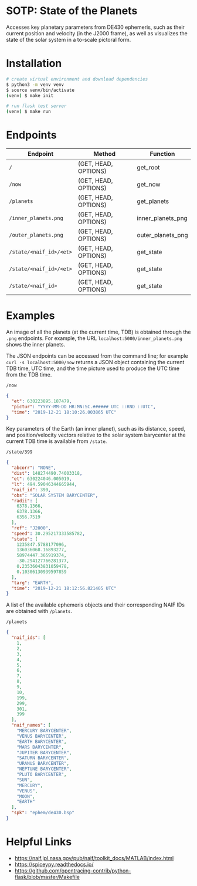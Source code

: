 # SOTP: State of the Planets
Accesses key planetary parameters from DE430 ephemeris, such as their current
position and velocity (in the J2000 frame), as well as visualizes the state of
the solar system in a to-scale pictoral form.

# Installation
```bash
# create virtual environment and download dependencies
$ python3 -m venv venv
$ source venv/bin/activate
(venv) $ make init

# run flask test server
(venv) $ make run
```

# Endpoints
Endpoint                | Method              | Function
------------------------|---------------------|-------------------
`/`                     |(GET, HEAD, OPTIONS) | get_root
`/now`                  |(GET, HEAD, OPTIONS) | get_now
`/planets`              |(GET, HEAD, OPTIONS) | get_planets
`/inner_planets.png`    |(GET, HEAD, OPTIONS) | inner_planets_png
`/outer_planets.png`    |(GET, HEAD, OPTIONS) | outer_planets_png
`/state/<naif_id>/<et>` |(GET, HEAD, OPTIONS) | get_state
`/state/<naif_id>/<et>` |(GET, HEAD, OPTIONS) | get_state
`/state/<naif_id>`      |(GET, HEAD, OPTIONS) | get_state


# Examples
An image of all the planets (at the current time, TDB) is obtained through the
`.png` endpoints. For example, the URL `localhost:5000/inner_planets.png` shows
the inner planets.

The JSON endpoints can be accessed from the command line; for example `curl -s
localhost:5000/now` returns a JSON object containing the current TDB time, UTC
time, and the time picture used to produce the UTC time from the TDB time.

`/now`
```json
{
  "et": 630223895.187479, 
  "pictur": "YYYY-MM-DD HR:MN:SC.###### UTC ::RND ::UTC", 
  "time": "2019-12-21 18:10:26.003865 UTC"
}
```

Key parameters of the Earth (an inner planet), such as its distance, speed, and
position/velocity vectors relative to the solar system barycenter at the current
TDB time is available from `/state`.

`/state/399`
```json
{
  "abcorr": "NONE", 
  "dist": 148274490.74003318, 
  "et": 630224046.005019, 
  "lt": 494.59046344665944, 
  "naif_id": 399, 
  "obs": "SOLAR SYSTEM BARYCENTER", 
  "radii": [
    6378.1366, 
    6378.1366, 
    6356.7519
  ], 
  "ref": "J2000", 
  "speed": 30.295217333585782, 
  "state": [
    1235847.5788177096, 
    136036068.16893277, 
    58974447.365919374, 
    -30.294127766281377, 
    0.23536043831059478, 
    0.10306130939597859
  ], 
  "targ": "EARTH", 
  "time": "2019-12-21 18:12:56.821405 UTC"
}
```

A list of the available ephemeris objects and their corresponding NAIF IDs are
obtained with `/planets`.

`/planets`
```json
{
  "naif_ids": [
    1, 
    2, 
    3, 
    4, 
    5, 
    6, 
    7, 
    8, 
    9, 
    10, 
    199, 
    299, 
    301, 
    399
  ], 
  "naif_names": [
    "MERCURY BARYCENTER", 
    "VENUS BARYCENTER", 
    "EARTH BARYCENTER", 
    "MARS BARYCENTER", 
    "JUPITER BARYCENTER", 
    "SATURN BARYCENTER", 
    "URANUS BARYCENTER", 
    "NEPTUNE BARYCENTER", 
    "PLUTO BARYCENTER", 
    "SUN", 
    "MERCURY", 
    "VENUS", 
    "MOON", 
    "EARTH"
  ], 
  "spk": "ephem/de430.bsp"
}
```

# Helpful Links
* <https://naif.jpl.nasa.gov/pub/naif/toolkit_docs/MATLAB/index.html>
* <https://spiceypy.readthedocs.io/>
* <https://github.com/opentracing-contrib/python-flask/blob/master/Makefile>
